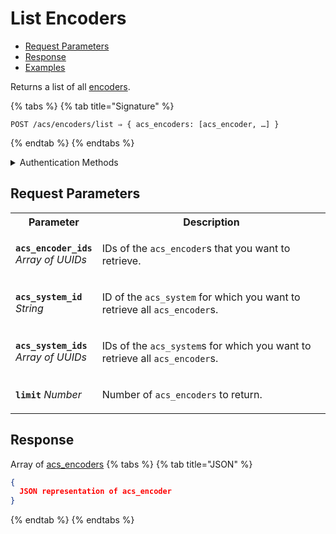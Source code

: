 # List Encoders

- [Request Parameters](./#request-parameters)
- [Response](./#response)
- [Examples](./#examples)

Returns a list of all [encoders](../../../capability-guides/access-systems/working-with-card-encoders-and-scanners/README.md).

{% tabs %}
{% tab title="Signature" %}
```
POST /acs/encoders/list ⇒ { acs_encoders: [acs_encoder, …] }
```
{% endtab %}
{% endtabs %}

<details>

<summary>Authentication Methods</summary>

- API key
- Personal access token
  <br>Must also include the `seam-workspace` header in the request.

To learn more, see [Authentication](https://docs.seam.co/latest/api/authentication).
</details>

## Request Parameters

<table>
<tr><th width="25%">Parameter</th><th>Description</th></tr>
<tr><td><strong><code>acs_encoder_ids</code></strong> <i>Array</i> <i>of UUIDs</i></td>
<td>

IDs of the `acs_encoder`s that you want to retrieve.
</td></tr>
<tr><td><strong><code>acs_system_id</code></strong> <i>String</i></td>
<td>

ID of the `acs_system` for which you want to retrieve all `acs_encoder`s.
</td></tr>
<tr><td><strong><code>acs_system_ids</code></strong> <i>Array</i> <i>of UUIDs</i></td>
<td>

IDs of the `acs_system`s for which you want to retrieve all `acs_encoder`s.
</td></tr>
<tr><td><strong><code>limit</code></strong> <i>Number</i></td>
<td>

Number of `acs_encoders` to return.
</td></tr>
</table>

## Response

Array of [acs\_encoders](./)
{% tabs %}
{% tab title="JSON" %}
```json
{
  JSON representation of acs_encoder
}
```
{% endtab %}
{% endtabs %}
